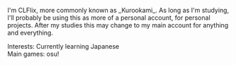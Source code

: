 I'm CLFlix, more commonly known as \_Kurookami\_. As long as I'm studying, I'll probably be using this as more of a personal account, for personal projects. After my studies this may change to my main account for anything and everything.

Interests: Currently learning Japanese\
Main games: osu!

